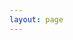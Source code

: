 ```yaml
---
layout: page
---
```

<script setup>
import Token from './components/token/index.vue'
</script>
<Token />